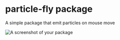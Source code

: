 # particle-fly package

A simple package that emit particles on mouse move

![A screenshot of your package](http://o9se8xpch.bkt.clouddn.com/demo.gif)
